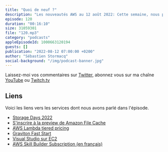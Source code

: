 ```yaml
---
title: "Quoi de neuf ?"
description: "Les nouveautés AWS au 12 août 2022: Cette semaine, nous parlons de stockage avec la pré-annonce d'un nouveau service et de nouvelles fonctionalités sur EBS. On parle d'une baisse de prix des fonctions Lambda et de nouvelles possibilités de formation et de préparation aux examens de certifications."
episode: 120
duration: "00:16:10"
size: 31059301
file: "120.mp3"
category: "podcasts"
appleEpisodeId: 1000663120194
guests: []
publication: "2022-08-12 07:00:00 +0200"
author: "Sébastien Stormacq"
social-background: "/img/podcast-banner.jpg"
---
```


Laissez-moi vos commentaires sur [Twitter](https://twitter.com/sebsto), abonnez vous sur ma chaîne [YouTube](https://www.youtube.com/sebsto) ou [Twitch.tv](https://www.twitch.tv/sebAWS)

## Liens

Voici les liens vers les services dont nous avons parlé dans l'épisode.

- [Storage Days 2022](https://aws.amazon.com/blogs/aws/welcome-to-aws-storage-day-2022/)
- [S'inscrire à la preview de Amazon File Cache](https://pages.awscloud.com/NAMER-field-SP-Amazon-File-Cache-2022-interest.html)
- [AWS Lambda tiered pricing](https://aws.amazon.com/blogs/compute/introducing-tiered-pricing-for-aws-lambda/)
- [Graviton Fast Start](https://aws.amazon.com/blogs/aws/graviton-fast-start-a-new-program-to-help-move-your-workloads-to-aws-graviton/)
- [Visual Studio sur EC2](https://aws.amazon.com/blogs/aws/new-run-visual-studio-software-on-amazon-ec2-with-user-based-license-model/)
- [AWS Skill Builder Subscription (en français)](https://aws.amazon.com/fr/blogs/france/aws-skill-builer-deux-nouveaux-abonnements-individuel-et-entreprise/)